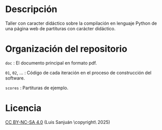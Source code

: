 # Descripción

Taller con caracter didáctico sobre la compilación en lenguaje Python de
una página web de partituras con carácter didáctico.

# Organización del repositorio

`doc`
: El documento principal en formato pdf.

`01`, `02`, ...
: Código de cada iteración en el proceso de construcción del software.

`scores`
: Partituras de ejemplo.

# Licencia

[CC BY-NC-SA 4.0](https://creativecommons.org/licenses/by-nc-sa/4.0/) (Luis
Sanjuán \copyright\ 2025)

